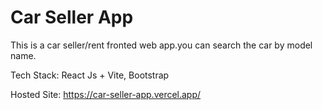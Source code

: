 # Car Seller App

This is a car seller/rent fronted web app.you can search the car by model name.

Tech Stack: React Js + Vite, Bootstrap

Hosted Site: https://car-seller-app.vercel.app/
